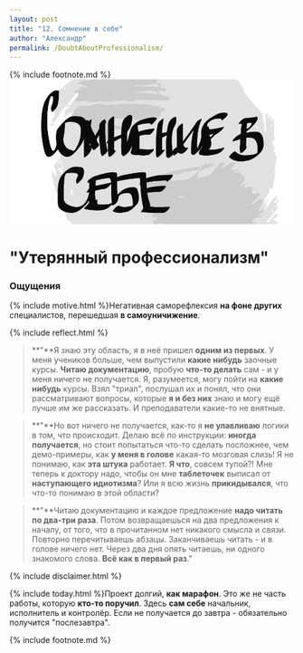 ```yaml
---
layout: post
title: "12. Сомнение в себе"
author: "Александр"
permalink: /DoubtAboutProfessionalism/
---
```

{% include footnote.md %}
!["Сомнение в себе"](/_img/12.svg)
# "Утерянный профессионализм"

### Ощущения
{% include motive.html %}Негативная саморефлексия **на фоне других** специалистов, перешедшая **в самоуничижение**.

{% include reflect.html %}
>**"**Я знаю эту область, я в неё пришел **одним из первых**. У меня учеников больше, чем выпустили **какие нибудь** заочные курсы. **Читаю документацию**, пробую **что-то делать** сам - и у меня ничего не получается. Я, разумеется, могу пойти на **какие нибудь** курсы. Взял "триал", послушал их и понял, что они рассматривают вопросы, которые **я и без них** знаю и могу ещё лучше им же рассказать. И преподаватели какие-то не внятные.

>**"**Но вот ничего не получается, как-то я **не улавливаю** логики в том, что происходит. Делаю всё по инструкции: **иногда получается**, но стоит попытаться что-то сделать посложнее, чем демо-примеры, как **у меня в голове** какая-то мозговая слизь! Я не понимаю, как **эта штука** работает. **Я что**, совсем тупой?! Мне теперь к доктору надо, чтобы он мне **таблеточек** выписал от **наступающего идиотизма**? Или я всю жизнь **прикидывался**, что что-то понимаю в этой области?

>**"**Читаю документацию и каждое предложение **надо читать по два-три раза**. Потом возвращаешься на два предложения к началу, от того, что в прочитанном нет никакого смысла и связи. Повторно перечитываешь абзацы. Заканчиваешь читать - и в голове ничего нет. Через два дня опять читаешь, ни одного знакомого слова. **Всё как в первый раз**." 

{% include disclaimer.html %}

{% include today.html %}Проект долгий, **как марафон**. Это же не часть работы, которую **кто-то поручил**. Здесь **сам себе** начальник, исполнитель и контролёр. Если не получается до завтра - обязательно получится "послезавтра".

{% include footnote.md %}
